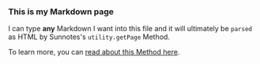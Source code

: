 ### This is my Markdown page

I can type **any** Markdown I want into this file and it will ultimately be `parsed` as HTML by Sunnotes's `utility.getPage` Method.

To learn more, you can [read about this Method here](http://cleverbeagle.com/pup/v1/the-basics/methods#utility-methods).
